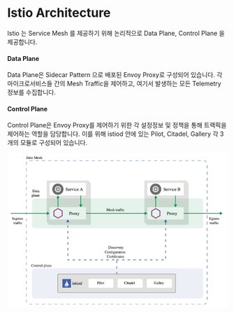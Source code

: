 # Istio Architecture



Istio 는 Service Mesh 를 제공하기 위해 논리적으로  Data Plane, Control Plane 을 제공합니다.

#### Data Plane

Data Plane은 Sidecar Pattern 으로 배포된 Envoy Proxy로 구성되어 있습니다. 각 마이크로서비스들 간의 Mesh Traffic을 제어하고, 여기서 발생하는 모든 Telemetry 정보를 수집합니다.

#### Control Plane

Control Plane은  Envoy Proxy를 제어하기 위한 각 설정정보 및 정책을 통해 트랙픽을 제어하는 역할을 담당합니다. 이를 위해 istiod 안에 있는 Pilot, Citadel, Gallery 각 3개의 모듈로 구성되어 있습니다.

![](../../.gitbook/assets/image%20%2820%29.png)



